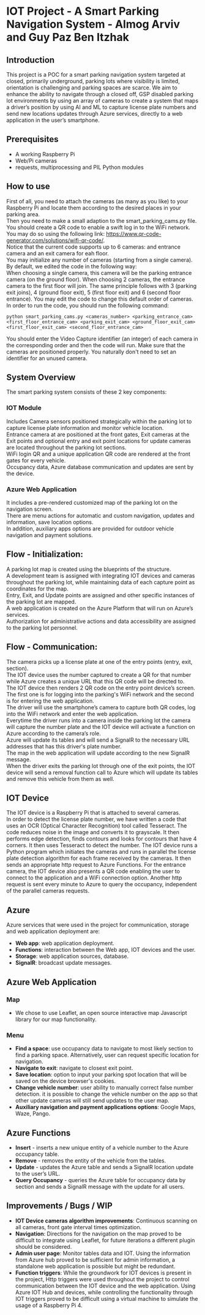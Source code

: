 # IOT Project - A Smart Parking Navigation System - Almog Arviv and Guy Paz Ben Itzhak

## Introduction
This project is a POC for a smart parking navigation system targeted at closed, primarily underground, parking lots where visibility is limited, orientation is challenging and parking spaces are scarce.
We aim to enhance the ability to navigate through a closed off, GSP disabled parking lot environments by using an array of cameras to create a system that maps a driver’s position by using AI and ML to capture license plate numbers and send new locations updates through Azure services, directly to a web application in the user’s smartphone.

## Prerequisites
* A working Raspberry Pi
* Web/Pi cameras
* requests, multiprocessing and PIL Python modules


## How to use

First of all, you need to attach the cameras (as many as you like) to your Raspberry Pi and locate them according to
the desired places in your parking area.  
Then you need to make a small adaption to the smart_parking_cams.py file. You should create a QR code to enable a swift log in to the WiFi network. You may do so using the following link: https://www.qr-code-generator.com/solutions/wifi-qr-code/.  
Notice that the current code supports up to 6 cameras: and entrance camera and an exit camera for eah floor.  
You may initialize any number of cameras (starting from a single camera). By default, we edited the code in the following way:  
When choosing a single camera, this camera will be the parking entrance camera (on the ground floor). When choosing 2 cameras, the entrance camera to the first floor will join. The same principle follows with 3 (parking exit joins), 4 (ground floor exit), 5 (first floor exit) and 6 (second floor entrance).
You may edit the code to change this default order of cameras.  
In order to run the code, you should run the following command:
```
python smart_parking_cams.py <cameras_number> <parking_entrance_cam> <first_floor_entrance_cam> <parking_exit_cam> <ground_floor_exit_cam> <first_floor_exit_cam> <second_floor_entrance_cam>
```
You should enter the Video Capture identifier (an integer) of each camera in the corresponding order and then the code will run. Make sure that the cameras are positioned properly. You naturally don't need to set an identifier for an unused camera.

## System Overview
The smart parking system consists of these 2 key components:

### IOT Module
Includes Camera sensors positioned strategically within the parking lot to capture license plate information and monitor vehicle location.  
Entrance camera at are positioned at the front gates, Exit cameras at the Exit points and optional entry and exit point locations for update cameras are located throughout the parking lot sections.  
WiFi login QR and a unique application QR code are rendered at the front gates for every vehicle.  
Occupancy data, Azure database communication and updates are sent by the device.  

### Azure Web Application
It includes a pre-rendered customized map of the parking lot on the navigation screen.  
There are menu actions for automatic and custom navigation, updates and information, save location options.  
In addition, auxiliary apps options are provided for outdoor vehicle navigation and payment solutions.  

## Flow - Initialization:
A parking lot map is created using the blueprints of the structure.  
A development team is assigned with integrating IOT devices and cameras throughout the parking lot, while maintaining data of each capture point as coordinates for the map.  
Entry, Exit, and Update points are assigned and other specific instances of the parking lot are mapped.  
A web application is created on the Azure Platform that will run on Azure’s services.  
Authorization for administrative actions and data accessibility are assigned to the parking lot personnel.  

## Flow - Communication:
The camera picks up a license plate at one of the entry points (entry, exit, section).  
The IOT device uses the number captured to create a QR for that number while Azure creates a unique URL that this QR code will be directed to.  
The IOT device then renders 2 QR code on the entry point device’s screen. The first one is for logging into the parking's WiFi network and the second is for entering the web application.  
The driver will use the smartphone’s camera to capture both QR codes, log into the WiFi network and enter the web application.  
Everytime the driver runs into a camera inside the parking lot the camera will capture the number plate and the IOT device will activate a function on Azure according to the camera’s role.  
Azure will update its tables and will send a SignalR to the necessary URL addresses that has this driver's plate number.  
The map in the web application will update according to the new SignalR message.  
When the driver exits the parking lot through one of the exit points, the IOT device will send a removal function call to Azure which will update its tables and remove this vehicle from them as well.  

## IOT Device
The IOT device is a Raspberry Pi that is attached to several cameras.  
In order to detect the license plate number, we have written a code that uses an OCR (Optical Character Recognition) tool called Tesseract. The code reduces noise in the image and converts it to grayscale. It then performs edge detection, finds contours and looks for contours that have 4 corners. It then uses Tesseract to detect the number.
The IOT device runs a Python program which initiates the cameras and runs in parallel the license plate detection algorithm for each frame received by the cameras. It then sends an appropriate http request to Azure Functions. For the entrance camera, the IOT device also presents a QR code enabling the user to connect to the application and a WiFi connection option. Another http request is sent every minute to Azure to query the occupancy, independent of the parallel cameras requests. 

## Azure
Azure services that were used in the project for communication, storage and web application deployment are:
  * **Web app**: web application deployment.
  * **Functions**: interaction between the Web app, IOT devices and the user.
  * **Storage**: web application sources, database.
  * **SignalR**: broadcast update messages.

## Azure Web Application
### Map
* We chose to use Leaflet, an open source interactive map Javascript library for our map functionality.
### Menu
* **Find a space**: use occupancy data to navigate to most likely section to find a parking space. Alternatively, user can request specific location for navigation.
* **Navigate to exit**: navigate to closest exit point.
* **Save location**: option to input your parking spot location that will be saved on the device browser's cookies.
* **Change vehicle number**: user ability to manually correct false number detection. it is possible to change the vehicle number on the app so that other update cameras will still send updates to the user map.
* **Auxiliary navigation and payment applications options**: Google Maps, Waze, Pango.

## Azure Functions
* **Insert** - inserts a new unique entity of a vehicle number to the Azure occupancy table.
* **Remove** - removes the entity of the vehicle from the tables.
* **Update** - updates the Azure table and sends a SignalR location update to the user’s URL.
* **Query Occupancy** - queries the Azure table for occupancy data by section and sends a SignalR message with the update for all users.

## Improvements / Bugs / WIP
* **IOT Device cameras algorithm improvements**:
Continuous scanning on all cameras, front gate interval times optimization.
* **Navigation**:
Directions for the navigation on the map proved to be difficult to integrate using Leaflet, for future iterations a different plugin should be considered.
* **Admin user page**:
Monitor tables data and IOT. Using the information from Azure hub proved to be sufficient for admin information, a standalone web application is possible but might be redundant.
* **Function triggers**:
While the groundwork for IOT devices is present in the project, Http triggers were used throughout the project to control communication between the IOT device and the web application. 
Using Azure IOT Hub and devices, while controlling the functionality through IOT triggers proved to be difficult using a virtual machine to simulate the usage of a Raspberry Pi 4. 
